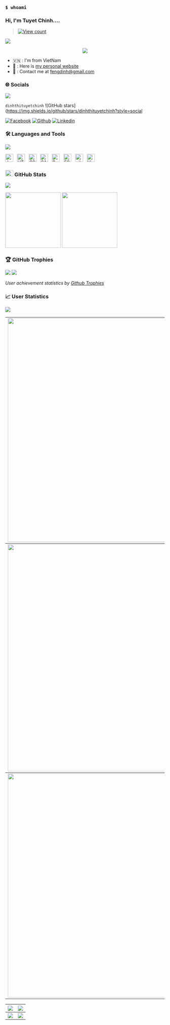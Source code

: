 ### `$ whoami`


### Hi, I'm Tuyet Chinh....

> [![View count](https://visitcount.itsvg.in/api?id=dinhthituyetchinh&color=6&icon=0&pretty=true)](https://visitcount.itsvg.in/api?id=dinhthituyetchinh)

<img src="https://user-images.githubusercontent.com/73097560/115834477-dbab4500-a447-11eb-908a-139a6edaec5c.gif">

<p align="center" color="#36BCF7FF"><img src="https://readme-typing-svg.herokuapp.com?lines=I'm+a+Security+Engineer;I'm+a+Developer;I'm+a+Blogger"></p>

- 🇻🇳 : I'm from VietNam
- 👀 : Here is [my personal website]()
- 📧 : Contact me at [fengdinh@gmail.com](https://www.gmail.fengdinh@gmail.com/)

### 🌐 Socials
<img src="https://user-images.githubusercontent.com/73097560/115834477-dbab4500-a447-11eb-908a-139a6edaec5c.gif">

`dinhthituyetchinh`
![GitHub stars](https://img.shields.io/github/stars/dinhthituyetchinh?style=social

[![Facebook](https://img.shields.io/badge/Facebook-1877F2?style=for-the-badge&logo=facebook&logoColor=white)](https://www.facebook.com/fengdinh)
[![Github](https://img.shields.io/badge/GitHub-100000?style=for-the-badge&logo=github&logoColor=white)](https://github.com/dinhthituyetchinh/)
[![Linkedin](https://img.shields.io/badge/LinkedIn-0077B5?style=for-the-badge&logo=linkedin&logoColor=white)](https://www.linkedin.com/in/tietchin/)

### 🛠 Languages and Tools
<img src="https://user-images.githubusercontent.com/73097560/115834477-dbab4500-a447-11eb-908a-139a6edaec5c.gif">

<img src="https://img.shields.io/badge/JavaScript-282C34?logo=javascript&logoColor=F7DF1E" title="JavaScript" height="25"/> &nbsp;
<img src="https://img.shields.io/badge/HTML5-282C34?logo=html5&logoColor=E34F26" title="HTML5" height="25"/> &nbsp;
<img src="https://img.shields.io/badge/CSS3-282C34?logo=css3&logoColor=1572B6" title="CSS3" height="25"/> &nbsp;
<img src="https://img.shields.io/badge/Sass-282C34?logo=sass&logoColor=CC6699" title="SASS" height="25"/> &nbsp;
<img src="https://img.shields.io/badge/Bootstrap-282C34?logo=bootstrap&logoColor=7952B3" title="Bootstrap" height="25"/> &nbsp;
<img src="https://img.shields.io/badge/ESLint-282C34?logo=eslint&logoColor=4B32C3" title="ESLint" height="25"/> &nbsp;
<img src="https://img.shields.io/badge/git-282C34?logo=git&logoColor=F05032" title="git" height="25"/> &nbsp;
<img src="https://img.shields.io/badge/VS%20Code-282C34?logo=visual-studio-code&logoColor=007ACC"  title="Visual Studio Code" height="25"/> &nbsp;

### <img src="https://media.giphy.com/media/cj87CxfRtrUifF3Ryk/giphy.gif" width="25px" height="20px"> GitHub Stats
<img src="https://user-images.githubusercontent.com/73097560/115834477-dbab4500-a447-11eb-908a-139a6edaec5c.gif">

[<img src="https://github-readme-stats.vercel.app/api?username=dinhthituyetchinh&show_icons=true&count_private=true&bg_color=30,e96443,904e95&title_color=fff&text_color=fff&include_all_commits=true" height="175">](https://github-readme-stats.vercel.app/api?username=dinhthituyetchinh)
[<img src="https://github-readme-stats.vercel.app/api/top-langs/?username=dinhthituyetchinh&layout=compact&bg_color=30,e96443,904e95&title_color=fff&text_color=fff" height="175">](https://github-readme-stats.vercel.app/api/top-langs/?username=dinhthituyetchinh)

### 🏆 GitHub Trophies
<img src="https://user-images.githubusercontent.com/73097560/115834477-dbab4500-a447-11eb-908a-139a6edaec5c.gif">

<a href="https://github-trophies.vercel.app/?username=lucthienphong1120" target="_blank">
  <img src="https://github-trophies.vercel.app/?username=lucthienphong1120&theme=radical&margin-w=4&margin-h=4">
</a>

*User achievement statistics by [Github Trophies](https://github.com/dinhthituyetchinh/github-trophies)*

### 📈 User Statistics
<img src="https://user-images.githubusercontent.com/73097560/115834477-dbab4500-a447-11eb-908a-139a6edaec5c.gif">

<table>
  <tbody>
    <tr>
      <td>
        <a href="https://github-readme-streak-stats.herokuapp.com/?user=dinhthituyetchinh">
          <img width="705" src="https://github-readme-streak-stats.herokuapp.com/?user=dinhthituyetchinh&bg_color=30,e96443,904e95&title_color=fff&text_color=fff&theme=radical&hide_border=true">
        </a>
      </td>
    </tr>
  </tbody>
  <tbody>
    <tr>
      <td>
        <a href="https://github-profile-summary-cards.vercel.app/api/cards/profile-details?username=dinhthituyetchinh">
          <img width="715" src="https://github-profile-summary-cards.vercel.app/api/cards/profile-details?username=dinhthituyetchinh&theme=dracula"/>
        </a>
      </td>
    </tr>
  </tbody>
  <tbody>
    <tr>
      <td>
        <a href="https://activity-graph.herokuapp.com/graph?username=dinhthituyetchinh">
          <img width="705" src="https://activity-graph.herokuapp.com/graph?username=dinhthituyetchinh&theme=dracula">
        </a>
      </td>
    </tr>
  </tbody>
</table>

<table>
  <tbody>
    <tr>
      <th>
        <a href="https://github-profile-summary-cards.vercel.app/api/cards/repos-per-language?username=dinhthituyetchinh">
          <img src="https://github-profile-summary-cards.vercel.app/api/cards/repos-per-language?username=dinhthituyetchinh&theme=dracula"/>
        </a>
      </th>
      <th>
        <a href="https://github-profile-summary-cards.vercel.app/api/cards/most-commit-language?username=dinhthituyetchinh&">
          <img src="https://github-profile-summary-cards.vercel.app/api/cards/most-commit-language?username=dinhthituyetchinh&theme=dracula"/>
        </a>
      </th>
    </tr>
  </tbody>
  <tbody>
    <tr>
      <td>
        <a href="https://github-profile-summary-cards.vercel.app/api/cards/stats?username=dinhthituyetchinh">
          <img src="https://github-profile-summary-cards.vercel.app/api/cards/stats?username=dinhthituyetchinh&theme=dracula"/>
        </a>
      </td>
      <td>
        <a href="https://github-profile-summary-cards.vercel.app/api/cards/productive-time?username=dinhthituyetchinh">
          <img src="https://github-profile-summary-cards.vercel.app/api/cards/productive-time?username=dinhthituyetchinh&theme=dracula"/>
        </a>
      </td>
    </tr>
  </tbody>
</table>
